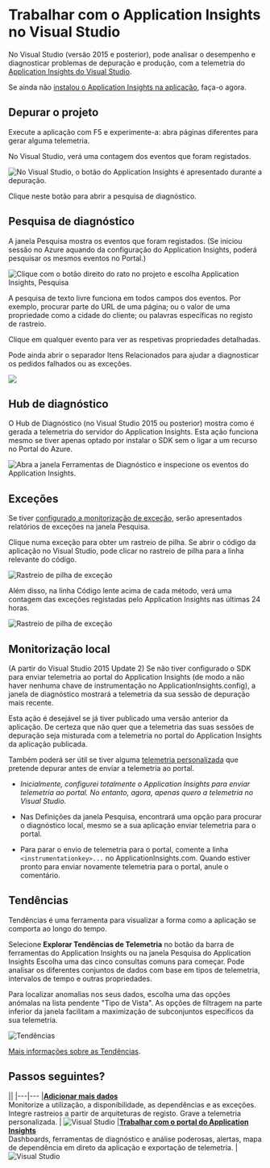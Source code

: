 <properties 
    pageTitle="Trabalhar com o Application Insights no Visual Studio" 
    description="Análise de desempenho e diagnóstico durante a depuração e produção." 
    services="application-insights" 
    documentationCenter=".net"
    authors="alancameronwills" 
    manager="douge"/>

<tags 
    ms.service="application-insights" 
    ms.workload="tbd" 
    ms.tgt_pltfrm="ibiza" 
    ms.devlang="na" 
    ms.topic="get-started-article" 
    ms.date="06/21/2016" 
    ms.author="awills"/>


# Trabalhar com o Application Insights no Visual Studio

No Visual Studio (versão 2015 e posterior), pode analisar o desempenho e diagnosticar problemas de depuração e produção, com a telemetria do [Application Insights do Visual Studio](app-insights-overview.md).

Se ainda não [instalou o Application Insights na aplicação](app-insights-asp-net.md), faça-o agora.

## <a name="run"></a> Depurar o projeto

Execute a aplicação com F5 e experimente-a: abra páginas diferentes para gerar alguma telemetria.

No Visual Studio, verá uma contagem dos eventos que foram registados.

![No Visual Studio, o botão do Application Insights é apresentado durante a depuração.](./media/app-insights-visual-studio/appinsights-09eventcount.png)

Clique neste botão para abrir a pesquisa de diagnóstico. 



## Pesquisa de diagnóstico

A janela Pesquisa mostra os eventos que foram registados. (Se iniciou sessão no Azure aquando da configuração do Application Insights, poderá pesquisar os mesmos eventos no Portal.)

![Clique com o botão direito do rato no projeto e escolha Application Insights, Pesquisa](./media/app-insights-visual-studio/34.png)

A pesquisa de texto livre funciona em todos campos dos eventos. Por exemplo, procurar parte do URL de uma página; ou o valor de uma propriedade como a cidade do cliente; ou palavras específicas no registo de rastreio.

Clique em qualquer evento para ver as respetivas propriedades detalhadas.

Pode ainda abrir o separador Itens Relacionados para ajudar a diagnosticar os pedidos falhados ou as exceções.


![](./media/app-insights-visual-studio/41.png)



## Hub de diagnóstico

O Hub de Diagnóstico (no Visual Studio 2015 ou posterior) mostra como é gerada a telemetria do servidor do Application Insights. Esta ação funciona mesmo se tiver apenas optado por instalar o SDK sem o ligar a um recurso no Portal do Azure.

![Abra a janela Ferramentas de Diagnóstico e inspecione os eventos do Application Insights.](./media/app-insights-visual-studio/31.png)


## Exceções

Se tiver [configurado a monitorização de exceção](app-insights-asp-net-exceptions.md), serão apresentados relatórios de exceções na janela Pesquisa. 

Clique numa exceção para obter um rastreio de pilha. Se abrir o código da aplicação no Visual Studio, pode clicar no rastreio de pilha para a linha relevante do código.


![Rastreio de pilha de exceção](./media/app-insights-visual-studio/17.png)

Além disso, na linha Código lente acima de cada método, verá uma contagem das exceções registadas pelo Application Insights nas últimas 24 horas.

![Rastreio de pilha de exceção](./media/app-insights-visual-studio/21.png)


## Monitorização local



(A partir do Visual Studio 2015 Update 2) Se não tiver configurado o SDK para enviar telemetria ao portal do Application Insights (de modo a não haver nenhuma chave de instrumentação no ApplicationInsights.config), a janela de diagnóstico mostrará a telemetria da sua sessão de depuração mais recente. 

Esta ação é desejável se já tiver publicado uma versão anterior da aplicação. De certeza que não quer que a telemetria das suas sessões de depuração seja misturada com a telemetria no portal do Application Insights da aplicação publicada.

Também poderá ser útil se tiver alguma [telemetria personalizada](app-insights-api-custom-events-metrics.md) que pretende depurar antes de enviar a telemetria ao portal.


* *Inicialmente, configurei totalmente o Application Insights para enviar telemetria ao portal. No entanto, agora, apenas quero a telemetria no Visual Studio.*

 * Nas Definições da janela Pesquisa, encontrará uma opção para procurar o diagnóstico local, mesmo se a sua aplicação enviar telemetria para o portal.
 * Para parar o envio de telemetria para o portal, comente a linha `<instrumentationkey>...` no ApplicationInsights.com. Quando estiver pronto para enviar novamente telemetria para o portal, anule o comentário.

## Tendências

Tendências é uma ferramenta para visualizar a forma como a aplicação se comporta ao longo do tempo. 

Selecione **Explorar Tendências de Telemetria** no botão da barra de ferramentas do Application Insights ou na janela Pesquisa do Application Insights Escolha uma das cinco consultas comuns para começar. Pode analisar os diferentes conjuntos de dados com base em tipos de telemetria, intervalos de tempo e outras propriedades. 

Para localizar anomalias nos seus dados, escolha uma das opções anómalas na lista pendente "Tipo de Vista". As opções de filtragem na parte inferior da janela facilitam a maximização de subconjuntos específicos da sua telemetria.

![Tendências](./media/app-insights-visual-studio/51.png)

[Mais informações sobre as Tendências](app-insights-visual-studio-trends.md).

## Passos seguintes?

||
|---|---
|**[Adicionar mais dados](app-insights-asp-net-more.md)**<br/>Monitorize a utilização, a disponibilidade, as dependências e as exceções. Integre rastreios a partir de arquiteturas de registo. Grave a telemetria personalizada. | ![Visual Studio](./media/app-insights-asp-net/64.png)
|**[Trabalhar com o portal do Application Insights](app-insights-dashboards.md)**<br/>Dashboards, ferramentas de diagnóstico e análise poderosas, alertas, mapa de dependência em direto da aplicação e exportação de telemetria. |![Visual Studio](./media/app-insights-asp-net/62.png)


 



<!--HONumber=ago16_HO4-->


